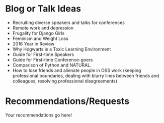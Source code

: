 # Blog or Talk Ideas

- Recruiting diverse speakers and talks for conferences 
- Remote work and depression 
- Frugality for Django Girls 
- Feminism and Weight Loss 
- 2016 Year in Review 
- Why Hogwarts is a Toxic Learning Environment 
- Guide for First-time Speakers 
- Guide for First-time Conference-goers 
- Comparison of Python and NATURAL. 
- How to lose friends and alienate people in OSS work (keeping professional boundaries, dealing with blurry lines between friends and colleagues, resolving professional disagreements) 

# Recommendations/Requests 
Your recommendations go here! 
